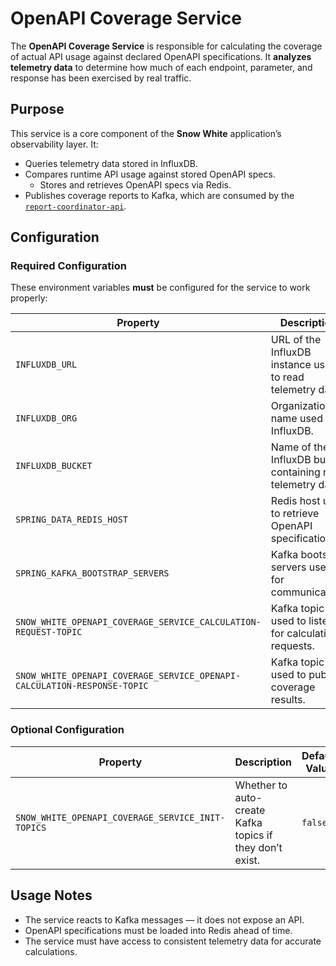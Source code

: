 # OpenAPI Coverage Service

The **OpenAPI Coverage Service** is responsible for calculating the coverage of actual API usage against declared OpenAPI specifications.
It **analyzes telemetry data** to determine how much of each endpoint, parameter, and response has been exercised by real traffic.

## Purpose

This service is a core component of the **Snow White** application’s observability layer. It:

- Queries telemetry data stored in InfluxDB.
- Compares runtime API usage against stored OpenAPI specs.
  - Stores and retrieves OpenAPI specs via Redis.
- Publishes coverage reports to Kafka, which are consumed by the [`report-coordinator-api`](../report-coordinator-api).

## Configuration

### Required Configuration

These environment variables **must** be configured for the service to work properly:

| Property                                                                 | Description                                                | Example Value                             |
| ------------------------------------------------------------------------ | ---------------------------------------------------------- | ----------------------------------------- |
| `INFLUXDB_URL`                                                           | URL of the InfluxDB instance used to read telemetry data.  | `http://influxdb:8086`                    |
| `INFLUXDB_ORG`                                                           | Organization name used in InfluxDB.                        | `snow-white`                              |
| `INFLUXDB_BUCKET`                                                        | Name of the InfluxDB bucket containing raw telemetry data. | `raw-data`                                |
| `SPRING_DATA_REDIS_HOST`                                                 | Redis host used to retrieve OpenAPI specifications.        | `redis`                                   |
| `SPRING_KAFKA_BOOTSTRAP_SERVERS`                                         | Kafka bootstrap servers used for communication.            | `kafka:9094`                              |
| `SNOW_WHITE_OPENAPI_COVERAGE_SERVICE_CALCULATION-REQUEST-TOPIC`          | Kafka topic used to listen for calculation requests.       | `snow-white-calculation-request`          |
| `SNOW_WHITE_OPENAPI_COVERAGE_SERVICE_OPENAPI-CALCULATION-RESPONSE-TOPIC` | Kafka topic used to publish coverage results.              | `snow-white-openapi-calculation-response` |

### Optional Configuration

| Property                                          | Description                                              | Default Value |
| ------------------------------------------------- | -------------------------------------------------------- | ------------- |
| `SNOW_WHITE_OPENAPI_COVERAGE_SERVICE_INIT-TOPICS` | Whether to auto-create Kafka topics if they don’t exist. | `false`       |

## Usage Notes

- The service reacts to Kafka messages — it does not expose an API.
- OpenAPI specifications must be loaded into Redis ahead of time.
- The service must have access to consistent telemetry data for accurate calculations.
